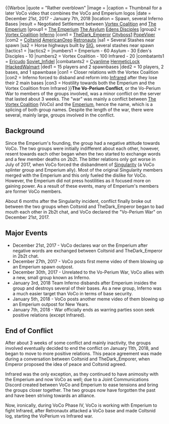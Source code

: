 {{Warbox
|quote = "Rather overblown"
|image =
|caption = Thumbnail for a later VoCo video that combines the VoCo and Emperium logos
|date = December 21st, 2017 - January 7th, 2018
|location = Spawn, several Inferno Bases
|result = Negotiated Settlement between [Vortex Coalition](https://2b2t.miraheze.org/wiki/Vortex_Coalition) and [The Emperium](https://2b2t.miraheze.org/wiki/The_Emperium)
|group1 = [The Emperium](https://2b2t.miraheze.org/wiki/The_Emperium)
[The Asylum](https://2b2t.miraheze.org/wiki/The_Asylum)
[Edens Disciples](https://2b2t.miraheze.org/wiki/Edens_Disciples)
|group2 = [Vortex Coalition](https://2b2t.miraheze.org/wiki/Vortex_Coalition)
[Inferno](https://2b2t.miraheze.org/wiki/Infrared)
|com1 = [TheDark_Emperor](https://2b2t.miraheze.org/wiki/TheDark_Emperor) [Cityboss1](https://2b2t.miraheze.org/wiki/Cityboss1) [PopeViper](https://2b2t.miraheze.org/wiki/PopeViper)
|com2 = [Coltsnid](https://2b2t.miraheze.org/wiki/Coltsnid) [AmericanOreo](https://2b2t.miraheze.org/wiki/AmericanOreo) [Retronautx](https://2b2t.miraheze.org/wiki/Retronautx)
|sa1 = Several Stashes near spawn
|sa2 = Horse highways built by [SIG](https://2b2t.miraheze.org/wiki/SIG), several stashes near spawn
|tactics1 =
|tactics2 =
|numbers1 = Emperium - 60
Asylum - 30
Eden's Disciples - 10
|numbers2 = Vortex Coalition - 100
Infrared - 20
|combatants1 = [Ericudo](https://2b2t.miraheze.org/wiki/Ericudo) [Soviet_Infidel](https://2b2t.miraheze.org/wiki/Soviet_Infidel)
|combatants2 = [Cyanlime](https://2b2t.miraheze.org/wiki/Cyanlime) [HermeticLock](https://2b2t.miraheze.org/wiki/HermeticLock) [IHackedWalmart](https://2b2t.miraheze.org/wiki/IHackedWalmart)
|ded1 = 15 players and 2 spawnbases
|ded2 = 10 players, 2 bases, and 1 spawnbase
|con1 = Closer relations with the Vortex Coalition
|con2 = Inferno forced to disband and reform into [Infrared](https://2b2t.miraheze.org/wiki/Infrared) after they lose their 2 main bases
|con3 =
Hostility towards both the Emperium and the Vortex Coalition from Infrared
}}**The Vo-Perium Conflict**, or the Vo-Perium War to members of the groups involved, was a minor conflict on the server that lasted about 3 weeks. The "war" was mainly a conflict between [The Vortex Coalition](https://2b2t.miraheze.org/wiki/The_Vortex_Coalition) (VoCo) and the [Emperium](https://2b2t.miraheze.org/wiki/Emperium), hence the name, which is a splicing of both group names. Despite the length of the war, there were several, mainly large, groups involved in the conflict.

## Background
Since the Emperium's founding, the group had a negative attitude towards VoCo. The two groups were initially indifferent about each other, however, resent towards each other began when the two started to exchange words and a few member deaths on 2b2t. The bitter relations only got worse in July of 2017, when VoCo forced the disbandment of [Singularity](https://2b2t.miraheze.org/wiki/Singularity) (a VoCo splinter group and Emperium ally). Most of the original Singularity members merged with the Emperium and this only fueled the dislike for VoCo. However, the Emperium did not press hostilities as it focused more on gaining power. As a result of these events, many of Emperium's members are former VoCo members.

About 6 months after the Singularity incident, conflict finally broke out between the two groups when Coltsnid and TheDark_Emperor began to bad mouth each other in 2b2t chat, and VoCo declared the "Vo-Perium War" on December 21st, 2017.

## Major Events
* December 21st, 2017 - VoCo declares war on the Emperium after negative words are exchanged between Coltsnid and TheDark_Emperor in 2b2t chat.
* December 27th, 2017 - VoCo posts first meme video of them blowing up an Emperium spawn outpost.
* December 30th, 2017 - Unrelated to the Vo-Perium War, VoCo allies with a new, small group known as Inferno.
* January 3rd, 2018 Team Inferno disbands after Emperium insides the group and destroys several of their bases. As a new group, Inferno was a much easier target than VoCo in terms of base security.
* January 5th, 2018 - VoCo posts another meme video of them blowing up an Emperium outpost for New Years.
* January 7th, 2018 - War officially ends as warring parties soon seek positive relations (except Infrared).

## End of Conflict
After about 3 weeks of some conflict and mainly inactivity, the groups involved eventually decided to end the conflict on January 11th, 2018, and began to move to more positive relations. This peace agreement was made during a conversation between Coltsnid and TheDark_Emporer, when Emperor proposed the idea of peace and Coltsnid agreed.

Infrared was the only exception, as they continued to have animosity with the Emperium and now VoCo as well; due to a Joint Communications Discord created between VoCo and Emperium to ease tensions and bring the groups closer together. The two groups now have forgotten the past and have been striving towards an alliance.

Now, ironically, during VoCo Phase IV, VoCo is working with Emperium to fight Infrared, after Retronautx attacked a VoCo base and made Coltsnid log, starting the VoPerium vs Infrared war.